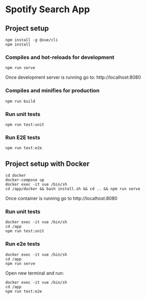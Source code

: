 # Spotify Search App

## Project setup
```
npm install -g @vue/cli
npm install
```
### Compiles and hot-reloads for development
```
npm run serve
```
Once development server is running go to: http://localhost:8080
### Compiles and minifies for production
```
npm run build
```

### Run unit tests
```
npm run test:unit
```

### Run E2E tests
```
npm run test:e2e
```

## Project setup with Docker
```
cd docker
docker-compose up
docker exec -it vue /bin/sh
cd /app/docker && bash install.sh && cd .. && npm run serve
```
Once container is running go to http://localhost:8080

### Run unit tests
```
docker exec -it vue /bin/sh
cd /app
npm run test:unit
```

### Run e2e tests
```
docker exec -it vue /bin/sh
cd /app
npm run serve
```

Open new terminal and run: 
```
docker exec -it vue /bin/sh
cd /app
npm run test:e2e
```
